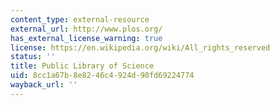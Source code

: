 ```yaml
---
content_type: external-resource
external_url: http://www.plos.org/
has_external_license_warning: true
license: https://en.wikipedia.org/wiki/All_rights_reserved
status: ''
title: Public Library of Science
uid: 8cc1a67b-8e82-46c4-924d-90fd69224774
wayback_url: ''
---
```

